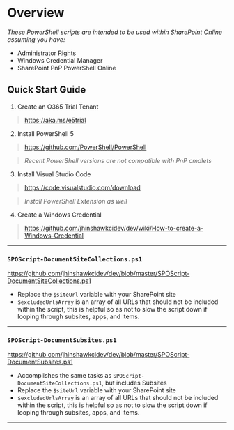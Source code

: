 # Overview

_These PowerShell scripts are intended to be used within SharePoint Online assuming you have:_
* Administrator Rights
* Windows Credential Manager
* SharePoint PnP PowerShell Online

## Quick Start Guide
1. Create an O365 Trial Tenant
  > https://aka.ms/e5trial 
2. Install PowerShell 5
  > https://github.com/PowerShell/PowerShell
  
  > _Recent PowerShell versions are not compatible with PnP cmdlets_
3. Install Visual Studio Code
  > https://code.visualstudio.com/download
  
  > _Install PowerShell Extension as well_
4. Create a Windows Credential
  > https://github.com/jhinshawkcidev/dev/wiki/How-to-create-a-Windows-Credential

***
### `SPOScript-DocumentSiteCollections.ps1`
https://github.com/jhinshawkcidev/dev/blob/master/SPOScript-DocumentSiteCollections.ps1
* Replace the `$siteUrl` variable with your SharePoint site
* `$excludedUrlsArray` is an array of all URLs that should not be included within the script, this is helpful so as not to slow the script down if looping through subsites, apps, and items.

***
### `SPOScript-DocumentSubsites.ps1`
https://github.com/jhinshawkcidev/dev/blob/master/SPOScript-DocumentSubsites.ps1
* Accomplishes the same tasks as `SPOScript-DocumentSiteCollections.ps1`, but includes Subsites
* Replace the `$siteUrl` variable with your SharePoint site
* `$excludedUrlsArray` is an array of all URLs that should not be included within the script, this is helpful so as not to slow the script down if looping through subsites, apps, and items.

***
